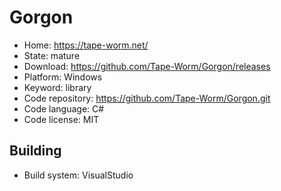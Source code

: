 # Gorgon

- Home: https://tape-worm.net/
- State: mature
- Download: https://github.com/Tape-Worm/Gorgon/releases
- Platform: Windows
- Keyword: library
- Code repository: https://github.com/Tape-Worm/Gorgon.git
- Code language: C#
- Code license: MIT

## Building

- Build system: VisualStudio
